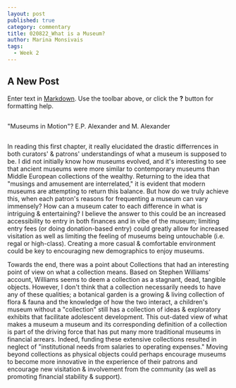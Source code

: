 ```yaml
---
layout: post
published: true
category: commentary
title: 020822_What is a Museum?
author: Marina Monsivais
tags:
  - Week 2
---
```

## A New Post

Enter text in [Markdown](http://daringfireball.net/projects/markdown/). Use the toolbar above, or click the **?** button for formatting help.
  
##

"Museums in Motion"? E.P. Alexander and M. Alexander

##
  
In reading this first chapter, it really elucidated the drastic differrences in both curators' & patrons' understandings of what a museum is supposed to be. I did not initially know how museums evolved, and it's interesting to see that ancient museums were more similar to contemporary museums than Middle European collections of the wealthy. Returning to the idea that "musings and amusement are interrelated," it is evident that modern museums are attempting to return this balance. But how do we truly achieve this, when each patron's reasons for frequenting a museum can vary immensely? How can a museum cater to each difference in what is intriguing & entertaining? I believe the answer to this could be an increased accessibility to entry in both finances and in vibe of the museum; limiting entry fees (or doing donation-based entry) could greatly allow for increased visitation as well as limiting the feeling of museums being untouchable (i.e. regal or high-class). Creating a more casual & comfortable environment could be key to encouraging new demographics to enjoy museums.
    
Towards the end, there was a point about Collections that had an interesting point of view on what a collection means. Based on Stephen Williams' account, Williams seems to deem a collection as a stagnant, dead, tangible objects. However, I don't think that a collection necessarily needs to have any of these qualities; a botanical garden is a growing & living collection of flora & fauna and the knowledge of how the two interact, a children's museum without a "collection" still has a collection of ideas & exploratory exhibits that facilitate adolescent development. This out-dated view of what makes a museum a museum and its corresponding definition of a collection is part of the driving force that has put many more traditional museums in financial arrears. Indeed, funding these extensive collections resulted in neglect of "institutional needs from salaries to operating expenses." Moving beyond collections as physical objects could perhaps encourage museums to become more innovative in the experience of their patrons and encourage new visitation & involvement from the community (as well as promoting financial stability & support). 
    
